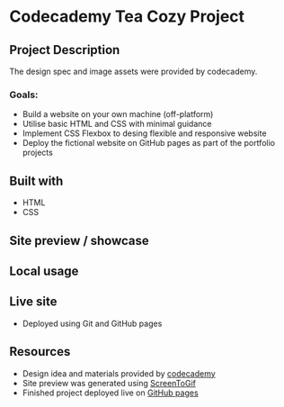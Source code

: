 # Codecademy Tea Cozy Project

## Project Description

The design spec and image assets were provided by codecademy.

### Goals:

- Build a website on your own machine (off-platform)
- Utilise basic HTML and CSS with minimal guidance
- Implement CSS Flexbox to desing flexible and responsive website
- Deploy the fictional website on GitHub pages as part of the portfolio projects

## Built with

- HTML
- CSS

## Site preview / showcase

## Local usage

## Live site

- Deployed using Git and GitHub pages

## Resources

- Design idea and materials provided by [codecademy]("www.codecademy.com")
- Site preview was generated using [ScreenToGif]("https://github.com/NickeManarin/ScreenToGif")
- Finished project deployed live on [GitHub pages](https://pages.github.com/)
